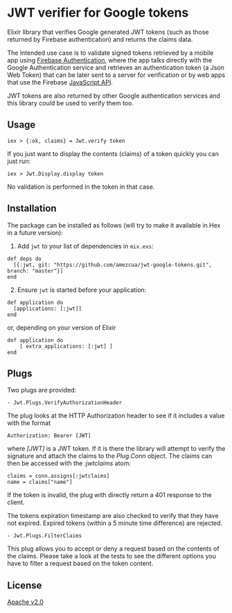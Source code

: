 
# JWT verifier for Google tokens

Elixir library that verifies Google generated JWT tokens (such as those returned by Firebase authentication) and returns the claims data.

The intended use case is to validate signed tokens retrieved by a mobile app using [Firebase Authentication](https://firebase.google.com/docs/auth/), where the app talks directly with the Google Authentication service and retrieves an authentication token (a Json Web Token) that can be later sent to a server for verification or by web apps that use the Firebase [JavaScript API](https://firebase.google.com/docs/auth/web/google-signin).  

JWT tokens are also returned by other Google authentication services and this library could be used to verify them too.

## Usage

```
iex > {:ok, claims} = Jwt.verify token
```

If you just want to display the contents (claims) of a token quickly you can just run:
```
iex > Jwt.Display.display token
```
No validation is performed in the token in that case.

## Installation

The package can be installed as follows (will try to make it available in Hex in a future version):

  1. Add `jwt` to your list of dependencies in `mix.exs`:

```
def deps do
  [{:jwt, git: "https://github.com/amezcua/jwt-google-tokens.git", branch: "master"}]
end
```

  2. Ensure `jwt` is started before your application:

```
def application do
  [applications: [:jwt]]
end
```

or, depending on your version of Elixir

```
def application do
    [ extra_applications: [:jwt] ]
end
```

## Plugs

Two plugs are provided:

```
- Jwt.Plugs.VerifyAuthorizationHeader
```

The plug looks at the HTTP Authorization header to see if it includes a value with the format

```
Authorization: Bearer [JWT]
```

where *[JWT]* is a JWT token. If it is there the library will attempt to verify the signature and attach the claims to the *Plug.Conn* object. The claims can then be accessed with the *:jwtclaims* atom:

```
claims = conn.assigns[:jwtclaims]
name = claims["name"]
```

If the token is invalid, the plug with directly return a 401 response to the client.

The tokens expiration timestamp are also checked to verify that they have not expired. Expired tokens (within a 5 minute time difference) are rejected.

```
- Jwt.Plugs.FilterClaims
```

This plug allows you to accept or deny a request based on the contents of the claims. Please take a look at the tests to see the different options you have to filter a request based on the token content.

## License

[Apache v2.0](https://opensource.org/licenses/Apache-2.0)